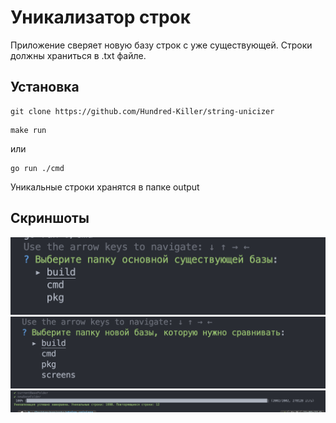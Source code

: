 # Уникализатор строк 
Приложение сверяет новую базу строк с уже существующей. Строки должны храниться в .txt файле.

## Установка
```
git clone https://github.com/Hundred-Killer/string-unicizer
```
```
make run
```
или
```
go run ./cmd
```

Уникальные строки хранятся в папке output

## Скриншоты
![alt text](./screens/image.png)
![alt text](./screens/image_2.png)
![alt text](./screens/image_3.jpg)